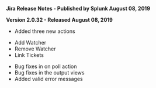 **Jira Release Notes - Published by Splunk August 08, 2019**


**Version 2.0.32 - Released August 08, 2019**

* Added three new actions
+ Add Watcher
+ Remove Watcher
+ Link Tickets
* Bug fixes in on poll action
* Bug fixes in the output views
* Added valid error messages
